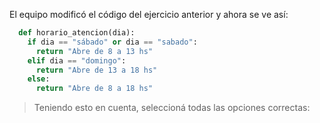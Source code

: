 El equipo modificó el código del ejercicio anterior y ahora se ve así: 

```python
  def horario_atencion(dia):
    if dia == "sábado" or dia == "sabado":
      return "Abre de 8 a 13 hs"
    elif dia == "domingo":
      return "Abre de 13 a 18 hs"
    else:
      return "Abre de 8 a 18 hs"
```


> Teniendo esto en cuenta, seleccioná todas las opciones correctas:

